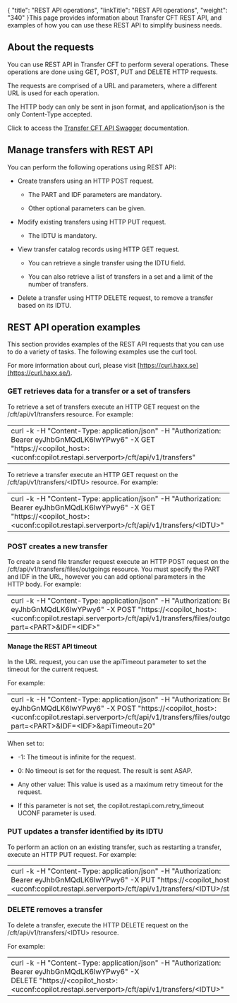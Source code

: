 {
    "title": "REST API operations",
    "linkTitle": "REST API operations",
    "weight": "340"
}This page provides information about Transfer CFT REST API, and examples of how you can use these REST API to simplify business needs.

## About the requests

You can use REST API in Transfer CFT to perform several operations. These operations are done using GET, POST, PUT and DELETE HTTP requests.

The requests are comprised of a URL and parameters, where a different URL is used for each operation.

The HTTP body can only be sent in json format, and application/json is the only Content-Type accepted.

Click to access the [Transfer CFT API Swagger](http://apidocs.axway.com/swagger-ui/index.html?productname=transfercft&productversion=3.8&filename=transfercft-swagger-api.json) documentation.

## Manage transfers with REST API

You can perform the following operations using REST API:

-   Create transfers using an HTTP POST request.
    -   The PART and IDF parameters are mandatory.
    -   Other optional parameters can be given.
-   Modify existing transfers using HTTP PUT request.
    -   The IDTU is mandatory.
-   View transfer catalog records using HTTP GET request.
    -   You can retrieve a single transfer using the IDTU field.
    -   You can also retrieve a list of transfers in a set and a limit of the number of transfers.
-   Delete a transfer using HTTP DELETE request, to remove a transfer based on its IDTU.

## REST API operation examples

This section provides examples of the REST API requests that you can use to do a variety of tasks. The following examples use the curl tool.

For more information about curl, please visit [https://curl.haxx.se](https://curl.haxx.se/).

### GET retrieves data for a transfer or a set of transfers

To retrieve a set of transfers execute an HTTP GET request on the /cft/api/v1/transfers resource. For example:

<table data-cellspacing="0">
<tbody>
<tr class="odd">
<td><span>curl -k -H "Content-Type: application/json" -H "Authorization: Bearer eyJhbGnMQdLK6lwYPwy6" -X GET "https://&lt;copilot_host&gt;:&lt;uconf:copilot.restapi.serverport&gt;/cft/api/v1/transfers"</span></td>
</tr>
</tbody>
</table>

To retrieve a transfer execute an HTTP GET request on the /cft/api/v1/transfers/&lt;IDTU> resource. For example:

<table data-cellspacing="0">
<tbody>
<tr class="odd">
<td><span>curl -k -H "Content-Type: application/json" -H "Authorization: Bearer eyJhbGnMQdLK6lwYPwy6" -X GET "https://&lt;copilot_host&gt;:&lt;uconf:copilot.restapi.serverport&gt;/cft/api/v1/transfers<span>/&lt;IDTU&gt;</span>"</span></td>
</tr>
</tbody>
</table>

### POST creates a new transfer

To create a send file transfer request execute an HTTP POST request on the /cft/api/v1/transfers/files/outgoings resource. You must specify the PART and IDF in the URL, however you can add optional parameters in the HTTP body. For example:

<table data-cellspacing="0">
<tbody>
<tr class="odd">
<td><span>curl -k -H "Content-Type: application/json" -H "Authorization: Bearer eyJhbGnMQdLK6lwYPwy6" -X POST "https://&lt;copilot_host&gt;:&lt;uconf:copilot.restapi.serverport&gt;/cft/api/v1/transfers/files/outgoings?part=&lt;PART&gt;&amp;IDF=&lt;IDF&gt;"</span></td>
</tr>
</tbody>
</table>

#### Manage the REST API timeout

In the URL request, you can use the apiTimeout parameter to set the timeout for the current request.

For example:

<table data-cellspacing="0">
<tbody>
<tr class="odd">
<td><span>curl -k -H "Content-Type: application/json" -H "Authorization: Bearer eyJhbGnMQdLK6lwYPwy6" -X POST "https://&lt;copilot_host&gt;:&lt;uconf:copilot.restapi.serverport&gt;/cft/api/v1/transfers/files/outgoings?part=&lt;PART&gt;&amp;IDF=&lt;IDF&gt;&amp;apiTimeout=20"</span></td>
</tr>
</tbody>
</table>

When set to:

-   -1: The timeout is infinite for the request.
-   0: No timeout is set for the request. The result is sent ASAP.
-   Any other value: This value is used as a maximum retry timeout for the request.
-   If this parameter is not set, the copilot.restapi.com.retry\_timeout UCONF parameter is used.

### PUT updates a transfer identified by its IDTU

To perform an action on an existing transfer, such as restarting a transfer, execute an HTTP PUT request. For example:

<table data-cellspacing="0">
<tbody>
<tr class="odd">
<td><span>curl -k -H "Content-Type: application/json" -H "Authorization: Bearer eyJhbGnMQdLK6lwYPwy6" -X PUT "https://&lt;copilot_host&gt;:&lt;uconf:copilot.restapi.serverport&gt;/cft/api/v1/transfers/&lt;IDTU&gt;/start"</span></td>
</tr>
</tbody>
</table>

### DELETE removes a transfer

To delete a transfer, execute the HTTP DELETE request on the /cft/api/v1/transfers/&lt;IDTU> resource.

For example:

<table data-cellspacing="0">
<tbody>
<tr class="odd">
<td><span>curl -k -H "Content-Type: application/json" -H "Authorization: Bearer eyJhbGnMQdLK6lwYPwy6" -X DELETE "https://&lt;copilot_host&gt;:&lt;uconf:copilot.restapi.serverport&gt;/cft/api/v1/transfers/&lt;IDTU&gt;"</span></td>
</tr>
</tbody>
</table>
